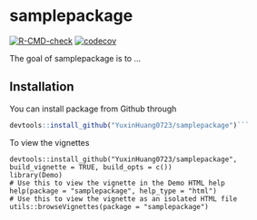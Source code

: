 
# samplepackage

<!-- badges: start -->
[![R-CMD-check](https://github.com/YuxinHuang0723/samplepackage/workflows/R-CMD-check/badge.svg)](https://github.com/YuxinHuang0723/samplepackage/actions)
[![codecov](https://codecov.io/gh/YuxinHuang0723/samplepackage/branch/master/graph/badge.svg?token=DFYM8N55Z7)](https://codecov.io/gh/YuxinHuang0723/samplepackage)
<!-- badges: end -->

The goal of samplepackage is to ...

## Installation

You can install package from Github through 

``` r
devtools::install_github("YuxinHuang0723/samplepackage")```
```
To view the vignettes

```{r}
devtools::install_github("YuxinHuang0723/samplepackage", build_vignette = TRUE, build_opts = c())
library(Demo)
# Use this to view the vignette in the Demo HTML help
help(package = "samplepackage", help_type = "html")
# Use this to view the vignette as an isolated HTML file
utils::browseVignettes(package = "samplepackage")
```
